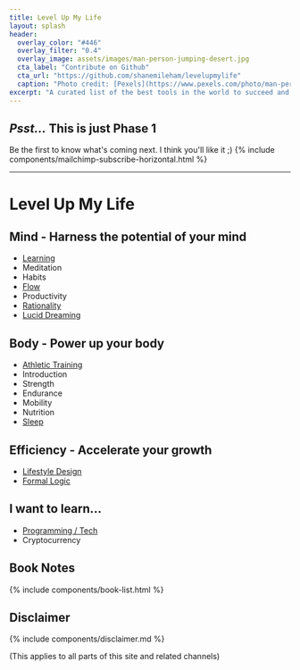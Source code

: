 ```yaml
---
title: Level Up My Life
layout: splash
header:
  overlay_color: "#446"
  overlay_filter: "0.4"
  overlay_image: assets/images/man-person-jumping-desert.jpg
  cta_label: "Contribute on Github"
  cta_url: "https://github.com/shanemileham/levelupmylife"
  caption: "Photo credit: [Pexels](https://www.pexels.com/photo/man-person-jumping-desert-6496/)"
excerpt: "A curated list of the best tools in the world to succeed and be happy"
---
```


## _Psst..._ This is just Phase 1
Be the first to know what's coming next. I think you'll like it ;)
{% include components/mailchimp-subscribe-horizontal.html %}

---

# Level Up My Life

## Mind - Harness the potential of your mind
* [Learning](/learning)
* Meditation
* Habits
* [Flow](/flow)
* Productivity
* [Rationality](/rationality)
* [Lucid Dreaming](/lucid-dreaming)

## Body - Power up your body
* [Athletic Training](/athletic-training)
* Introduction
* Strength
* Endurance
* Mobility
* Nutrition
* [Sleep](/sleep)

## Efficiency - Accelerate your growth
* [Lifestyle Design](/lifestyle-design)
* [Formal Logic](/logic)

## I want to learn...
* [Programming / Tech](https://github.com/sindresorhus/awesome)
* Cryptocurrency

## Book Notes
{% include components/book-list.html %}

## Disclaimer
{% include components/disclaimer.md %}

(This applies to all parts of this site and related channels)
